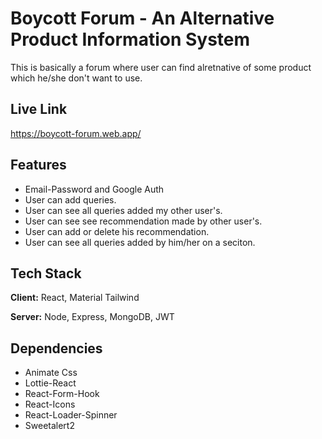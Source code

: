 
# Boycott Forum - An Alternative Product Information System

This is basically a forum where user can find alretnative of some product which he/she don't want to use. 


## Live Link
https://boycott-forum.web.app/



## Features

- Email-Password and Google Auth
- User can add queries. 
- User can see all queries added my other user's.
- User can see see recommendation made by other user's.
- User can add or delete his recommendation.
- User can see all queries added by him/her on a seciton.



## Tech Stack

**Client:** React, Material Tailwind

**Server:** Node, Express, MongoDB, JWT


## Dependencies

- Animate Css
- Lottie-React
- React-Form-Hook
- React-Icons
- React-Loader-Spinner
- Sweetalert2


